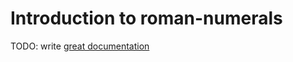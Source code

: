 # Introduction to roman-numerals

TODO: write [great documentation](http://jacobian.org/writing/great-documentation/what-to-write/)
